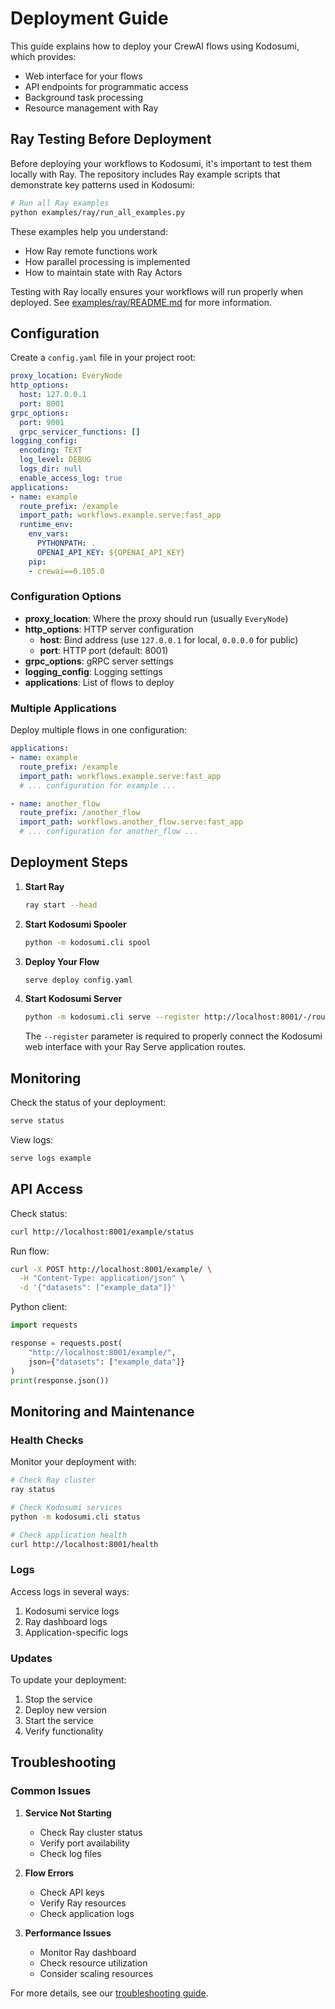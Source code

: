 # Deployment Guide

This guide explains how to deploy your CrewAI flows using Kodosumi, which provides:
- Web interface for your flows
- API endpoints for programmatic access
- Background task processing
- Resource management with Ray

## Ray Testing Before Deployment

Before deploying your workflows to Kodosumi, it's important to test them locally with Ray. The repository includes Ray example scripts that demonstrate key patterns used in Kodosumi:

```bash
# Run all Ray examples
python examples/ray/run_all_examples.py
```

These examples help you understand:
- How Ray remote functions work
- How parallel processing is implemented
- How to maintain state with Ray Actors

Testing with Ray locally ensures your workflows will run properly when deployed. See [examples/ray/README.md](../examples/ray/README.md) for more information.

## Configuration

Create a `config.yaml` file in your project root:

```yaml
proxy_location: EveryNode
http_options:
  host: 127.0.0.1
  port: 8001
grpc_options:
  port: 9001
  grpc_servicer_functions: []
logging_config:
  encoding: TEXT
  log_level: DEBUG
  logs_dir: null
  enable_access_log: true
applications:
- name: example
  route_prefix: /example
  import_path: workflows.example.serve:fast_app
  runtime_env:
    env_vars:
      PYTHONPATH: .
      OPENAI_API_KEY: ${OPENAI_API_KEY}
    pip:
    - crewai==0.105.0
```

### Configuration Options

- **proxy_location**: Where the proxy should run (usually `EveryNode`)
- **http_options**: HTTP server configuration
  - **host**: Bind address (use `127.0.0.1` for local, `0.0.0.0` for public)
  - **port**: HTTP port (default: 8001)
- **grpc_options**: gRPC server settings
- **logging_config**: Logging settings
- **applications**: List of flows to deploy

### Multiple Applications

Deploy multiple flows in one configuration:

```yaml
applications:
- name: example
  route_prefix: /example
  import_path: workflows.example.serve:fast_app
  # ... configuration for example ...

- name: another_flow
  route_prefix: /another_flow
  import_path: workflows.another_flow.serve:fast_app
  # ... configuration for another_flow ...
```

## Deployment Steps

1. **Start Ray**
   ```bash
   ray start --head
   ```

2. **Start Kodosumi Spooler**
   ```bash
   python -m kodosumi.cli spool
   ```

3. **Deploy Your Flow**
   ```bash
   serve deploy config.yaml
   ```

4. **Start Kodosumi Server**
   ```bash
   python -m kodosumi.cli serve --register http://localhost:8001/-/routes
   ```

   The `--register` parameter is required to properly connect the Kodosumi web interface with your Ray Serve application routes.

## Monitoring

Check the status of your deployment:
```bash
serve status
```

View logs:
```bash
serve logs example
```

## API Access

Check status:
```bash
curl http://localhost:8001/example/status
```

Run flow:
```bash
curl -X POST http://localhost:8001/example/ \
  -H "Content-Type: application/json" \
  -d '{"datasets": ["example_data"]}'
```

Python client:
```python
import requests

response = requests.post(
    "http://localhost:8001/example/",
    json={"datasets": ["example_data"]}
)
print(response.json())
```

## Monitoring and Maintenance

### Health Checks

Monitor your deployment with:
```bash
# Check Ray cluster
ray status

# Check Kodosumi services
python -m kodosumi.cli status

# Check application health
curl http://localhost:8001/health
```

### Logs

Access logs in several ways:
1. Kodosumi service logs
2. Ray dashboard logs
3. Application-specific logs

### Updates

To update your deployment:
1. Stop the service
2. Deploy new version
3. Start the service
4. Verify functionality

## Troubleshooting

### Common Issues

1. **Service Not Starting**
   - Check Ray cluster status
   - Verify port availability
   - Check log files

2. **Flow Errors**
   - Check API keys
   - Verify Ray resources
   - Check application logs

3. **Performance Issues**
   - Monitor Ray dashboard
   - Check resource utilization
   - Consider scaling resources

For more details, see our [troubleshooting guide](troubleshooting.md). 